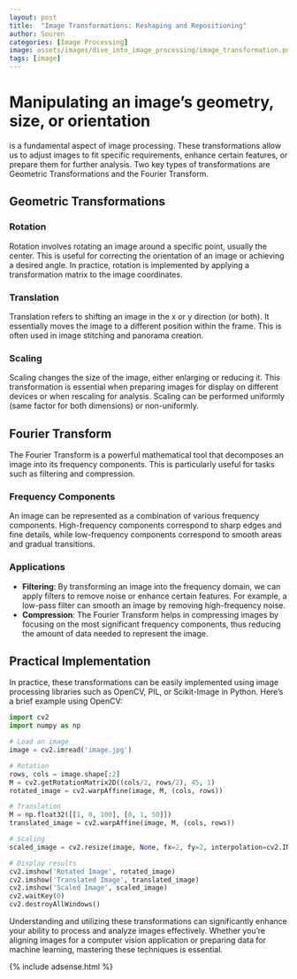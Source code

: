 ```yaml
---
layout: post
title:  "Image Transformations: Reshaping and Repositioning"
author: Souren
categories: [Image Processing]
image: assets/images/dive_into_image_processing/image_transformation.png
tags: [image]
---
```


# Manipulating an image’s geometry, size, or orientation 
is a fundamental aspect of image processing. These transformations allow us to adjust images to fit specific requirements, enhance certain features, or prepare them for further analysis. Two key types of transformations are Geometric Transformations and the Fourier Transform.

## Geometric Transformations

### Rotation
Rotation involves rotating an image around a specific point, usually the center. This is useful for correcting the orientation of an image or achieving a desired angle. In practice, rotation is implemented by applying a transformation matrix to the image coordinates.

### Translation
Translation refers to shifting an image in the x or y direction (or both). It essentially moves the image to a different position within the frame. This is often used in image stitching and panorama creation.

### Scaling
Scaling changes the size of the image, either enlarging or reducing it. This transformation is essential when preparing images for display on different devices or when rescaling for analysis. Scaling can be performed uniformly (same factor for both dimensions) or non-uniformly.

## Fourier Transform

The Fourier Transform is a powerful mathematical tool that decomposes an image into its frequency components. This is particularly useful for tasks such as filtering and compression.

### Frequency Components
An image can be represented as a combination of various frequency components. High-frequency components correspond to sharp edges and fine details, while low-frequency components correspond to smooth areas and gradual transitions.

### Applications
- **Filtering**: By transforming an image into the frequency domain, we can apply filters to remove noise or enhance certain features. For example, a low-pass filter can smooth an image by removing high-frequency noise.
- **Compression**: The Fourier Transform helps in compressing images by focusing on the most significant frequency components, thus reducing the amount of data needed to represent the image.

## Practical Implementation

In practice, these transformations can be easily implemented using image processing libraries such as OpenCV, PIL, or Scikit-Image in Python. Here’s a brief example using OpenCV:

```python
import cv2
import numpy as np

# Load an image
image = cv2.imread('image.jpg')

# Rotation
rows, cols = image.shape[:2]
M = cv2.getRotationMatrix2D((cols/2, rows/2), 45, 1)
rotated_image = cv2.warpAffine(image, M, (cols, rows))

# Translation
M = np.float32([[1, 0, 100], [0, 1, 50]])
translated_image = cv2.warpAffine(image, M, (cols, rows))

# Scaling
scaled_image = cv2.resize(image, None, fx=2, fy=2, interpolation=cv2.INTER_LINEAR)

# Display results
cv2.imshow('Rotated Image', rotated_image)
cv2.imshow('Translated Image', translated_image)
cv2.imshow('Scaled Image', scaled_image)
cv2.waitKey(0)
cv2.destroyAllWindows()
```

Understanding and utilizing these transformations can significantly enhance your ability to process and analyze images effectively. Whether you’re aligning images for a computer vision application or preparing data for machine learning, mastering these techniques is essential.

{% include adsense.html %}